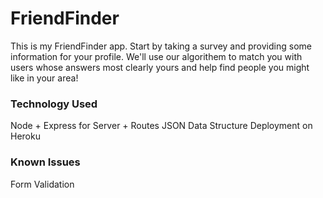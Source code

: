 # FriendFinder

This is my FriendFinder app. Start by taking a survey and providing some information for your profile. We'll use our  algorithem to match you with users whose answers most clearly yours and help find people you might like in your area!

### Technology Used
Node + Express for Server + Routes
JSON Data Structure
Deployment on Heroku

### Known Issues
Form Validation

